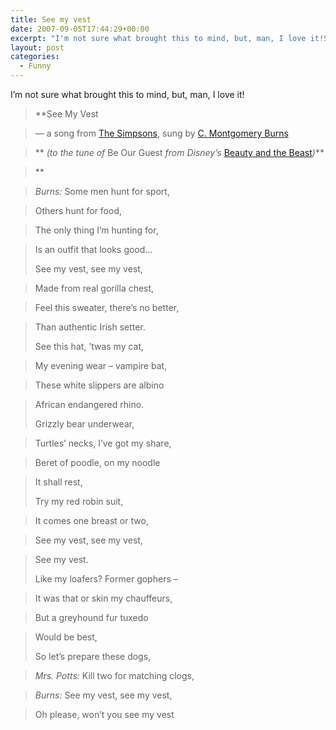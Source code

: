 ```yaml
---
title: See my vest
date: 2007-09-05T17:44:29+00:00
excerpt: "I'm not sure what brought this to mind, but, man, I love it!See My Vest -- a song from The Simpsons, sung by C. Montgomery Burns"
layout: post
categories:
  - Funny
---
```

I&#8217;m not sure what brought this to mind, but, man, I love it!

> **See My Vest
  
> &#8212; a song from [The Simpsons](http://www.thesimpsons.com/), sung by [C. Montgomery Burns](http://simpsons.wikia.com/wiki/Charles_Montgomery_Burns)
  
>** _(to the tune of_ Be Our Guest _from Disney&#8217;s_ [Beauty and the Beast](http://www.beautyandthebeast.com/)_)_**
  
>** 
  
>  _Burns:_ Some men hunt for sport,
  
> Others hunt for food,
  
> The only thing I&#8217;m hunting for,
  
> Is an outfit that looks good&#8230;
> 
> See my vest, see my vest,
  
> Made from real gorilla chest,
  
> Feel this sweater, there&#8217;s no better,
  
> Than authentic Irish setter.
> 
> See this hat, &#8217;twas my cat,
  
> My evening wear &#8211; vampire bat,
  
> These white slippers are albino
  
> African endangered rhino.
> 
> Grizzly bear underwear,
  
> Turtles&#8217; necks, I&#8217;ve got my share,
  
> Beret of poodle, on my noodle
  
> It shall rest,
> 
> Try my red robin suit,
  
> It comes one breast or two,
  
> See my vest, see my vest,
  
> See my vest.
> 
> Like my loafers? Former gophers &#8211;
  
> It was that or skin my chauffeurs,
  
> But a greyhound fur tuxedo
  
> Would be best,
> 
> So let&#8217;s prepare these dogs,
  
>  _Mrs. Potts:_ Kill two for matching clogs,
  
>  _Burns:_ See my vest, see my vest,
  
> Oh please, won&#8217;t you see my vest
